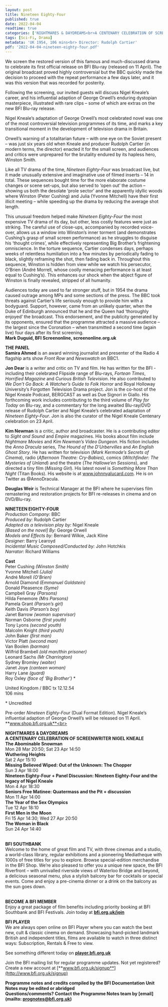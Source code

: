 ```yaml
---
layout: post
title: Nineteen Eighty-Four
published: true
date: 2022-04-04
readtime: true
categories: ['NIGHTMARES & DAYDREAMS<br>A CENTENARY CELEBRATION OF SCREENWRITER NIGEL KNEALE']
tags: [Sci-Fi, Drama]
metadata: 'UK 1954, 106 mins<br> Director: Rudolph Cartier'
pdf: '2022-04-04-nineteen-eighty-four.pdf'
---
```


We screen the restored version of this famous and much-discussed drama to celebrate its first official release on BFI Blu-ray (released on 11 April). The original broadcast proved highly controversial but the BBC quickly made the decision to proceed with the repeat performance a few days later, and it was this version that was recorded for posterity.

Following the screening, our invited guests will discuss Nigel Kneale’s career, and his influential adaption of George Orwell’s enduring dystopian masterpiece, illustrated with rare clips – some of which are extras on the new BFI Blu-ray release.

Nigel Kneale’s adaptation of George Orwell’s most celebrated novel was one of the most controversial television programmes of its time, and marks a key transitional moment in the development of television drama in Britain.

Orwell’s warning of a totalitarian future – with one eye on the Soviet present – was just six years old when Kneale and producer Rudolph Cartier (in modern terms, the director) enacted it for the small screen, and audiences and critics were unprepared for the brutality endured by its hapless hero, Winston Smith.

Like all TV drama of the time, _Nineteen Eighty-Four_ was broadcast live, but it made unusually extensive and imaginative use of filmed inserts – 14 in total. These sequences bought time for the more elaborate costume changes or scene set-ups, but also served to ‘open out’ the action – showing us both the desolate ‘prole sector’ and the apparently idyllic woods where Winston (Peter Cushing) and Julia (Yvonne Mitchell) have their first illicit meeting – while speeding up the drama by reducing the average shot length.

This unusual freedom helped make _Nineteen Eighty-Four_ the most expensive TV drama of its day, but other, less costly features were just as striking. The careful use of close-ups, accompanied by recorded voice-over, allows us a window into Winston’s inner torment (and demonstrates Cushing’s grasp of small screen performance) as he struggles to disguise his ‘thought crimes’, while effectively representing Big Brother’s frightening omniscience. In the torture sequence, Cartier condenses days, perhaps weeks of relentless humiliation into a few minutes by periodically fading to black, slightly reframing the shot, then fading back in. Throughout this sequence, Winston is hidden from view while we watch his persecutor, O’Brien (André Morrell, whose coolly menacing performance is at least equal to Cushing’s). This enhances our shock when the abject figure of Winston is finally revealed, stripped of all humanity.

Audiences today are used to far stronger stuff, but in 1954 the drama caused outrage among MPs and some sections of the press. The BBC took threats against Cartier’s life seriously enough to provide him with a bodyguard. Support, however, came from an unlikely quarter, when the Duke of Edinburgh announced that he and the Queen had ‘thoroughly enjoyed’ the broadcast. This endorsement, and the publicity generated by its opponents, ensured that the programme attracted a massive audience – the largest since the Coronation – when transmitted a second time (again live) four days after its first screening.<br>
**Mark Duguid, BFI Screenonline, screenonline.org.uk**<br>

**THE PANEL**<br>
**Samira Ahmed** is an award winning journalist and presenter of the Radio 4 flagship arts show _Front Row_ and _Newswatch_ on BBC1.<br>

**Jon Dear** is a writer and critic on TV and film. He has written for the BFI - including their celebrated Flipside range of Blu-rays, _Fortean Times_, _Horrified Magazine_ and _Curious British Television_. He also contributed to _We Don’t Go Back: A Watcher’s Guide to Folk Horror_ and Royal Holloway University’s Forgotten Television Drama project. Jon is the co-host of the Nigel Kneale Podcast, BERGCAST as well as Due Signori in Giallo. His forthcoming work includes contributing to the third volume of _Play for Today_ on Blu-ray, and a commentary for the long awaited Blu-ray/DVD release of Rudolph Cartier and Nigel Kneale’s celebrated adaptation of _Nineteen Eighty-Four_. Jon is also the curator of the Nigel Kneale Centenary celebration on 23 April.<br>

**Kim Newman** is a critic, author and broadcaster. He is a contributing editor to _Sight and Sound_ and _Empire_ magazines. His books about film include _Nightmare Movies_ and _Kim Newman’s Video Dungeon_. His fiction includes the _Anno Dracula_ series, _The Hound of the D’Urbervilles_ and _An English Ghost Story_. He has written for television (_Mark Kermode’s Secrets of Cinema_), radio (_Afternoon Theatre: Cry-Babies_), comics (_Witchfinder: The Mysteries of Unland_) and the theatre (_The Hallowe’en Sessions_), and directed a tiny film (_Missing Girl_). His latest novel is _Something More Than Night_ (Titan Books). His website is at www.johnnyalucard.com. He is on Twitter as @AnnoDracula.<br>

**Douglas Weir** is Technical Manager at the BFI where he supervises film remastering and restoration projects for BFI re-releases in cinema and on DVD/Blu-ray.<br>

**NINETEEN EIGHTY-FOUR**<br>
_Production Company:_ BBC<br>
_Produced by:_ Rudolph Cartier<br>
_Adapted as a television play by:_ Nigel Kneale<br>
_[Based on the novel] By:_ George Orwell<br>
_Models and Effects by:_ Bernard Wilkie, Jack Kline<br>
_Designer:_ Barry Learoyd<br>
_Incidental Music Composed/Conducted by:_ John Hotchkis<br>
_Narrator:_ Richard Williams<br>

**Cast**<br>
Peter Cushing _(Winston Smith)_<br>
Yvonne Mitchell _(Julia)_<br>
André Morell _(O’Brien)_<br>
Arnold Diamond _(Emmanuel Goldstein)_<br>
Donald Pleasence _(Syme)_<br>
Campbell Gray _(Parsons)_<br>
Hilda Fenemore _(Mrs Parsons)_<br>
Pamela Grant _(Parson’s girl)_<br>
Keith Davis _(Parson’s boy)_<br>
Janet Barrow _(woman supervisor)_<br>
Norman Osborne _(first youth)_<br>
Tony Lyons _(second youth)_<br>
Malcolm Knight _(third youth)_<br>
John Baker _(first man)_<br>
Victor Platt _(second man)_<br>
Van Boolen _(barman)_<br>
Wilfrid Brambell _(old man/thin prisoner)_<br>
Leonard Sachs _(Mr Charrington)_<br>
Sydney Bromley _(waiter)_<br>
Janet Joye _(canteen woman)_<br>
Harry Lane _(guard)_<br>
Roy Oxley _(face of ‘Big Brother’)_ *<br>

United Kingdom / BBC tx 12.12.54<br>
106 mins<br>

\* Uncredited<br>

Pre-order _Nineteen Eighty-Four_ (Dual Format Edition). Nigel Kneale’s influential adaption of George Orwell’s will be released on 11 April. **www.shop.bfi.org.uk**<br>

**NIGHTMARES & DAYDREAMS<br>
A CENTENARY CELEBRATION OF SCREENWRITER NIGEL KNEALE**<br>
**The Abominable Snowman**<br>
Mon 28 Mar 20:50; Sat 23 Apr 14:50<br>
**Wuthering Heights**<br>
Sat 2 Apr 15:10<br>
**Missing Believed Wiped: Out of the Unknown: The Chopper**<br>
Sun 3 Apr 18:00<br>
**Nineteen Eighty-Four + Panel Discussion: Nineteen Eighty-Four and the legacy of Nigel Kneale**<br>
Mon 4 Apr 18:30<br>
**Seniors Free Matinee: Quatermass and the Pit + discussion**<br>
Mon 11 Apr 14:00<br>
**The Year of the Sex Olympics**<br>
Tue 12 Apr 18:10<br>
**First Men in the Moon**<br>
Fri 15 Apr 14:30; Wed 27 Apr 20:50<br>
**The Woman in Black**<br>
Sun 24 Apr 14:40<br>
<br>

**BFI SOUTHBANK**  
Welcome to the home of great film and TV, with three cinemas and a studio, a world-class library, regular exhibitions and a pioneering Mediatheque with 1000s of free titles for you to explore. Browse special-edition merchandise in the BFI Shop. We’re also pleased to offer you a unique new space, the BFI Riverfront – with unrivalled riverside views of Waterloo Bridge and beyond, a delicious seasonal menu, plus a stylish balcony bar for cocktails or special events. Come and enjoy a pre-cinema dinner or a drink on the balcony as the sun goes down.  
<br>

**BECOME A BFI MEMBER**  
Enjoy a great package of film benefits including priority booking at BFI Southbank and BFI Festivals. Join today at [**bfi.org.uk/join**](http://www.bfi.org.uk/join)  

**BFI PLAYER**  
 We are always open online on BFI Player where you can watch the best new, cult &amp; classic cinema on demand. Showcasing hand-picked landmark British and independent titles, films are available to watch in three distinct ways: Subscription, Rentals &amp; Free to view.  

See something different today on [**player.bfi.org.uk**](https://player.bfi.org.uk)  

Join the BFI mailing list for regular programme updates. Not yet registered? Create a new account at [**www.bfi.org.uk/signup**](http://www.bfi.org.uk/signup)

**Programme notes and credits compiled by the BFI Documentation Unit  
Notes may be edited or abridged  
Questions/comments? Contact the Programme Notes team by [email](mailto: prognotes@bfi.org.uk)**
